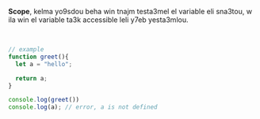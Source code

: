 **Scope**, kelma yo9sdou beha win tnajm testa3mel el variable eli sna3tou, w ila win el variable ta3k accessible leli y7eb yesta3mlou. 

</br>

```js
// example 
function greet(){
  let a = "hello";

  return a;
}

console.log(greet())
console.log(a); // error, a is not defined
```
